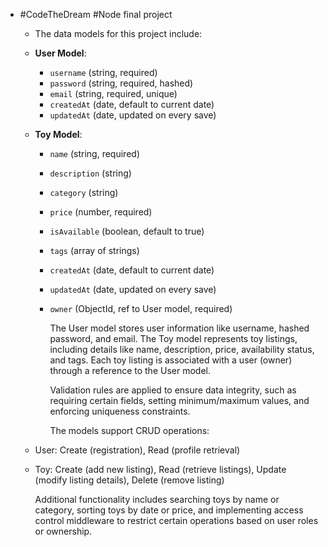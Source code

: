 - #CodeTheDream #Node  final project
	- The data models for this project include:
	- **User Model**:
		- `username` (string, required)
		- `password` (string, required, hashed)
		- `email` (string, required, unique)
		- `createdAt` (date, default to current date)
		- `updatedAt` (date, updated on every save)
	- **Toy Model**:
		- `name` (string, required)
		- `description` (string)
		- `category` (string)
		- `price` (number, required)
		- `isAvailable` (boolean, default to true)
		- `tags` (array of strings)
		- `createdAt` (date, default to current date)
		- `updatedAt` (date, updated on every save)
		- `owner` (ObjectId, ref to User model, required)
		  
		  The User model stores user information like username, hashed password, and email. The Toy model represents toy listings, including details like name, description, price, availability status, and tags. Each toy listing is associated with a user (owner) through a reference to the User model.
		  
		  Validation rules are applied to ensure data integrity, such as requiring certain fields, setting minimum/maximum values, and enforcing uniqueness constraints.
		  
		  The models support CRUD operations:
	- User: Create (registration), Read (profile retrieval)
	- Toy: Create (add new listing), Read (retrieve listings), Update (modify listing details), Delete (remove listing)
	  
	  Additional functionality includes searching toys by name or category, sorting toys by date or price, and implementing access control middleware to restrict certain operations based on user roles or ownership.